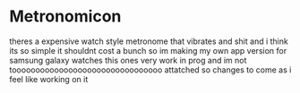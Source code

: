# Metronomicon
 theres a expensive watch style metronome that vibrates and shit and i think its so simple it shouldnt cost a bunch so im making my own app version for samsung galaxy watches
this ones very work in prog and im not toooooooooooooooooooooooooooooooo attatched so changes to come as i feel like working on it
